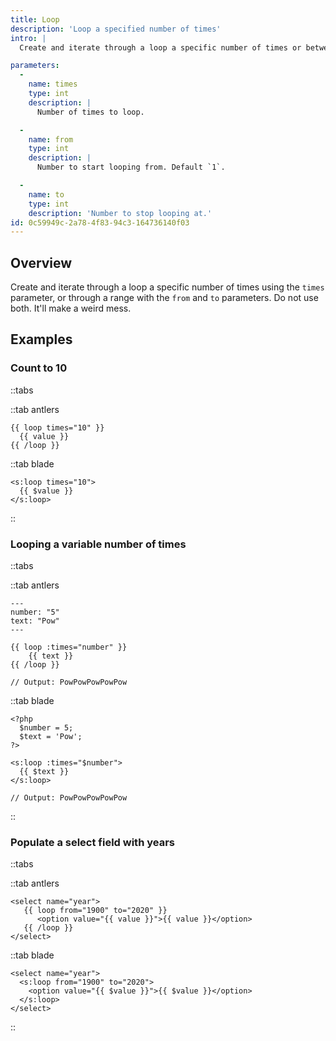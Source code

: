 ```yaml
---
title: Loop
description: 'Loop a specified number of times'
intro: |
  Create and iterate through a loop a specific number of times or between a range.

parameters:
  -
    name: times
    type: int
    description: |
      Number of times to loop.

  -
    name: from
    type: int
    description: |
      Number to start looping from. Default `1`.

  -
    name: to
    type: int
    description: 'Number to stop looping at.'
id: 0c59949c-2a78-4f83-94c3-164736140f03
---
```

## Overview

Create and iterate through a loop a specific number of times using the `times` parameter, or through a range with the `from` and `to` parameters. Do not use both. It'll make a weird mess.

## Examples

### Count to 10

::tabs

::tab antlers
```antlers
{{ loop times="10" }}
  {{ value }}
{{ /loop }}
```
::tab blade
```blade
<s:loop times="10">
  {{ $value }}
</s:loop>
```
::

### Looping a variable number of times


::tabs

::tab antlers
```antlers
---
number: "5"
text: "Pow"
---

{{ loop :times="number" }}
    {{ text }}
{{ /loop }}

// Output: PowPowPowPowPow
```
::tab blade
```blade
<?php
  $number = 5;
  $text = 'Pow';
?>

<s:loop :times="$number">
  {{ $text }}
</s:loop>

// Output: PowPowPowPowPow
```
::

### Populate a select field with years

::tabs

::tab antlers
```antlers
<select name="year">
   {{ loop from="1900" to="2020" }}
      <option value="{{ value }}">{{ value }}</option>
   {{ /loop }}
</select>
```
::tab blade
```blade
<select name="year">
  <s:loop from="1900" to="2020">
    <option value="{{ $value }}">{{ $value }}</option>
  </s:loop>
</select>
```
::